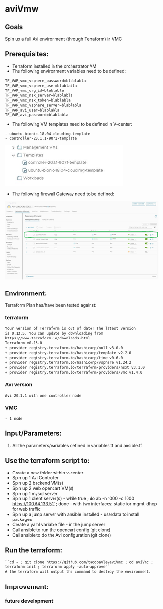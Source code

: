 # aviVmw

## Goals
Spin up a full Avi environment (through Terraform) in VMC

## Prerequisites:
- Terraform installed in the orchestrator VM
- The following environment variables need to be defined:
```
TF_VAR_vmc_vsphere_password=blablabla
TF_VAR_vmc_vsphere_user=blablabla
TF_VAR_vmc_org_id=blablabla
TF_VAR_vmc_nsx_server=blablabla
TF_VAR_vmc_nsx_token=blablabla
TF_VAR_vmc_vsphere_server=blablabla
TF_VAR_avi_user=blablabla
TF_VAR_avi_password=blablabla
```
- The following VM templates need to be defined in V-center:
```
- ubuntu-bionic-18.04-cloudimg-template
- controller-20.1.1-9071-template
```
![](.README_images/baba5c92.png)

- The following firewall Gateway need to be defined:

![](.README_images/d9b432c2.png)

## Environment:

Terraform Plan has/have been tested against:

### terraform
```
Your version of Terraform is out of date! The latest version
is 0.13.5. You can update by downloading from https://www.terraform.io/downloads.html
Terraform v0.13.0
+ provider registry.terraform.io/hashicorp/null v3.0.0
+ provider registry.terraform.io/hashicorp/template v2.2.0
+ provider registry.terraform.io/hashicorp/time v0.6.0
+ provider registry.terraform.io/hashicorp/vsphere v1.24.2
+ provider registry.terraform.io/terraform-providers/nsxt v3.1.0
+ provider registry.terraform.io/terraform-providers/vmc v1.4.0
```

### Avi version
```
Avi 20.1.1 with one controller node
```

### VMC:
```
- 1 node
```

## Input/Parameters:
1. All the parameters/variables defined in variables.tf and ansible.tf

## Use the terraform script to:
- Create a new folder within v-center
- Spin up 1 Avi Controller
- Spin up 2 backend VM(s)
- Spin up 2 web opencart VM(s)
- Spin up 1 mysql server
- Spin up 1 client server(s) - while true ; do ab -n 1000 -c 1000 https://100.64.133.51/ ; done - with two interfaces: static for mgmt, dhcp for web traffic
- Spin up a jump server with ansible installed - userdata to install packages
- Create a yaml variable file - in the jump server
- Call ansible to run the opencart config (git clone)
- Call ansible to do the Avi configuration (git clone)

## Run the terraform:
```
``cd ~ ; git clone https://github.com/tacobayle/aviVmc ; cd aviVmc ; terraform init ; terraform apply -auto-approve``
# the terraform will output the command to destroy the environment.
```

## Improvement:

### future development:

